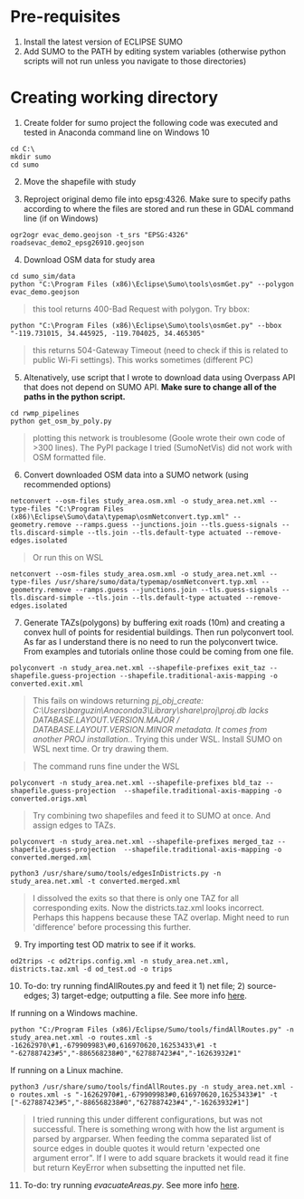 # Pre-requisites 
1. Install the latest version of ECLIPSE SUMO 
2. Add SUMO to the PATH by editing system variables (otherwise python scripts will not run unless you navigate to those directories)

# Creating working directory 
1. Create folder for sumo project the following code was executed and tested in Anaconda command line on Windows 10 

```{bash}
cd C:\
mkdir sumo
cd sumo
```
2. Move the shapefile with study 

3. Reproject original demo file into epsg:4326. Make sure to specify paths according to where the files are stored and run these in GDAL command line (if on Windows) 

```{bash}
ogr2ogr evac_demo.geojson -t_srs "EPSG:4326" roadsevac_demo2_epsg26910.geojson

```

4. Download OSM data for study area 

```{bash}
cd sumo_sim/data
python "C:\Program Files (x86)\Eclipse\Sumo\tools\osmGet.py" --polygon evac_demo.geojson 
```
> this tool returns 400-Bad Request with polygon. Try bbox: 

```{bash}
python "C:\Program Files (x86)\Eclipse\Sumo\tools\osmGet.py" --bbox "-119.731015, 34.445925, -119.704025, 34.465305"
```

> this returns 504-Gateway Timeout (need to check if this is related to public Wi-Fi settings). This works sometimes (different PC)

5. Altenatively, use script that I wrote to download data using Overpass API that does not depend on SUMO API. **Make sure to change all of the paths in the python script.** 
```{bash}
cd rwmp_pipelines
python get_osm_by_poly.py 
```

> plotting this network is troublesome (Goole wrote their own code of >300 lines). The PyPI package I tried (SumoNetVis) did not work with OSM formatted file. 


6. Convert downloaded OSM data into a SUMO network (using recommended options)
```{bash}
netconvert --osm-files study_area.osm.xml -o study_area.net.xml --type-files "C:\Program Files (x86)\Eclipse\Sumo\data\typemap\osmNetconvert.typ.xml" --geometry.remove --ramps.guess --junctions.join --tls.guess-signals --tls.discard-simple --tls.join --tls.default-type actuated --remove-edges.isolated
```

> Or run this on WSL 

```{bash}
netconvert --osm-files study_area.osm.xml -o study_area.net.xml --type-files /usr/share/sumo/data/typemap/osmNetconvert.typ.xml --geometry.remove --ramps.guess --junctions.join --tls.guess-signals --tls.discard-simple --tls.join --tls.default-type actuated --remove-edges.isolated
```

7. Generate TAZs(polygons) by buffering exit roads (10m) and creating a convex hull of points for residential buildings. Then run polyconvert tool. As far as I understand there is no need to run the polyconvert twice. From examples and tutorials online those could be coming from one file. 
```{bash}
polyconvert -n study_area.net.xml --shapefile-prefixes exit_taz --shapefile.guess-projection --shapefile.traditional-axis-mapping -o converted.exit.xml
```
> This fails on windows returning *pj_obj_create: C:\Users\barguzin\Anaconda3\Library\share\proj\proj.db lacks DATABASE.LAYOUT.VERSION.MAJOR / DATABASE.LAYOUT.VERSION.MINOR metadata. It comes from another PROJ installation.*. Trying this under WSL. Install SUMO on WSL next time. Or try drawing them.  

> The command runs fine under the WSL 

```{bash}
polyconvert -n study_area.net.xml --shapefile-prefixes bld_taz --shapefile.guess-projection  --shapefile.traditional-axis-mapping -o converted.origs.xml
```

> Try combining two shapefiles and feed it to SUMO at once. And assign edges to TAZs. 

```{bash}
polyconvert -n study_area.net.xml --shapefile-prefixes merged_taz --shapefile.guess-projection  --shapefile.traditional-axis-mapping -o converted.merged.xml

python3 /usr/share/sumo/tools/edgesInDistricts.py -n study_area.net.xml -t converted.merged.xml
```

<!-- 8. Assign edges to each TAZ via SUMO Python tool. The paths are for Ubuntu on WSL. This generates file 'districts.taz.xml' 
```{bash}
cd /mnt/c/Users/barguzin/Documents/Github/rwmp_pipelines
python3 /usr/share/sumo/tools/edgesInDistricts.py -n study_area.net.xml -t converted.exit.xml,converted.origs.xml
``` -->

> I dissolved the exits so that there is only one TAZ for all corresponding exits. Now the districts.taz.xml looks incorrect. Perhaps this happens because these TAZ overlap. Might need to run 'difference' before processing this further. 

9. Try importing test OD matrix to see if it works. 
```{bash}
od2trips -c od2trips.config.xml -n study_area.net.xml, districts.taz.xml -d od_test.od -o trips
```

10. To-do: try running findAllRoutes.py and feed it 1) net file; 2) source-edges; 3) target-edge; outputting a file. See more info [here](https://github.com/eclipse/sumo/blob/main/tools/findAllRoutes.py). 

If running on a Windows machine. 
```{bash}
python "C:/Program Files (x86)/Eclipse/Sumo/tools/findAllRoutes.py" -n study_area.net.xml -o routes.xml -s -16262970\#1,-679909983\#0,616970620,16253433\#1 -t "-627887423#5","-886568238#0","627887423#4","-16263932#1"
```

If running on a Linux machine. 
```{bash}
python3 /usr/share/sumo/tools/findAllRoutes.py -n study_area.net.xml -o routes.xml -s "-16262970#1,-679909983#0,616970620,16253433#1" -t ["-627887423#5","-886568238#0","627887423#4","-16263932#1"]
```

> I tried running this under different configurations, but was not successful. There is something wrong with how the list argument is parsed by argparser. When feeding the comma separated list of source edges in double quotes it would return 'expected one argument error". If I were to add square brackets it would read it fine but return KeyError when subsetting the inputted net file. 

11. To-do: try running *evacuateAreas.py*. See more info [here](https://github.com/eclipse/sumo/blob/main/tools/evacuateAreas.py).